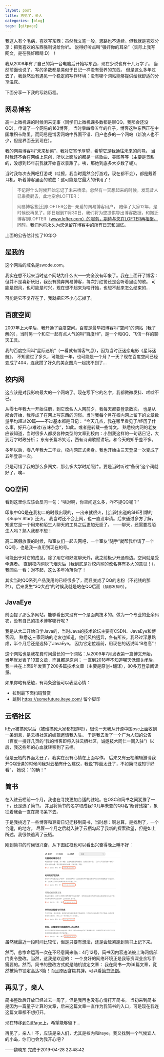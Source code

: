 ```yaml
---
layout: post
title: 再见了，亲人
categories: [blog]
tags: [gitpage]
---
```


我这人有个毛病，喜欢写东西：虽然我文笔一般，思路也不连续。但我就是喜欢分享：把我喜欢的东西强制说给你听。
说得好听点叫“强奸你的耳朵”（实际上我写网文，是在强奸眼睛:D）！

我从2008年有了自己的第一台电脑后开始写东西，现在少说也有十几万字了。
当然前面也说了，写的多数都是类似于日记一样没有营养的东西。
但是这么多年过去了，我竟然没有遇见一个稳定的写作环境：没有哪个网站能够提供给我舒适的分享温床。

下面分享一下我的写路历程。
## 网易博客

高一上微机课的时候闲来无事（同学们上微机课多数都是聊QQ，我那会还没QQ），申请了一个网易的163博客。
当时零四零五年的样子，博客这种东西正在中国堆积卡路里。而网易是博客网站中界面不错、用户也多的一个网站（新浪人也不少，但是界面丑到现在）。

我的网易博客叫“未来桥梁”，我对它寄予厚望，希望它是我通往未来的向导。
当时我还不会在网络上原创，所以上面放的都是一些歌曲、美图等等（主要是景甜的，没想到15年前我就开始喜欢景甜了。咦，那她到底多大岁数了呢）。

当时我每次去网吧打游戏（哇擦，我当时竟然会打游戏，现在都不会），都是戴着耳机，听着博客里面的歌曲：这可能是它最大的作用了！

> 不记得什么时候开始忘记了未来桥梁。忽然有一天想起来的时候，发现昔人已乘黄鹤去，此地空余LOFTER：
> 
> 网易博客搬迁到LOFTER公告-
亲爱的网易博客用户，
陪伴了大家12年，是时候说再见了。即日起到11月30日，我们将为您提供导出博客数据，和搬迁博客到LOFTER（www.lofter.com）的服务，期待与您在LOFTER再相聚。同时，我们也将永久为您保留在博客中的所有日志和回忆。

上面的公告估计挂了10年😓

## 是我的

这个网站的域名是swode.com。

我实在想不起来当时这个网站为什么火——完全没有印象了。我在上面开了博客：但并不是喜新厌旧，我没有抛弃网易博客，每次打红警还是会听着里面的歌。
可能是跟风，也可能是时兴，现在想不起来为啥开始，也想不起来怎么结束的...

可能是它不复存在了，我就把它不小心忘掉了。

## 百度空间

2007年上大学后，我开通了百度空间。百度是最早把博客叫“空间”的网站（我了解的），当时另一个和它一起有点人气的叫“百度Hi”，是一个和QQ、飞信一样的聊天工具。

我的百度空间叫“星际迷航”（一看就有博客气息），因为当时正迷恋电影《星际迷航》。
不知道过了多久，可能是一年，也可能是一个月？一天？现在百度空间已经变成了404，连我攒了好久的美女图片一起找不到了...

## 校内网
这应该是对我影响最大的一个网站了。现在写下它的名字，我都微微发抖、唏嘘不已。

从零七年我大一开始注册，到它改名人人网前夕，我每天都要登录数次。
也是从那会开始，我养成了在网上写东西的习惯。当时我每个月在校内网上留下的文章数量平均超过20篇——不过基本都是日记：
“今天几点，我在哪里看见了/经历了什么事，好开心/难过/五味杂念”，如此。或者是转载一些博文。
熟悉校内网的老友应该知道，当时很多人都发各种类型的文章到校内：小到我这样的一句话日记，大到万字时政分析；
东有长篇冷笑话，西有诗词歌赋讲坛。和今天的知乎差不多。

多年以后，零八年我大二毕业，校内网正式卖身。我也开始由三天登录一次变成了五年登录一次。

只是可惜了我的那么多网文、那么多大学时期照片。要是当时听过“备份”这个词就好了，唉~

## QQ空间

看到这里你应该会反问一句：“咦对啊，你空间这么多，咋不提QQ呢？”

印象中QQ是在我初二的时候出现的，一出来就很火，比当时出道的SHE引爆的《Super Star》还火。
我当时还不会上网，也一直没申请。后来通过多方了解，知道它是一个用来和陌生人聊天的工具之后更加无感了。
——聊天，还需要找陌生人吗？熟人我都不想！

高二寒假放假的时候，和室友们一起去网吧，一个室友“随手”就帮我申请了一个QQ号，也是我一直用到现在的号。

可能出于对它的成见，除了用它和好友聊天外，我之前极少开通周边。空间就是受牵连者。
直到校内网灰飞烟灭后（我到底是对校内网的改名存有多大的意见！），我回头一看：对不起，这么多年冷落你了！

其实当时QQ系列产品我用的已经很多了，而且变成了QQ的忠粉（不花钱的那种）。后来发生“3Q大战”的时候我就是站在QQ后面（`瑟瑟发抖的`）。

## JavaEye
前面提了那么多网站，能够看出来没有一个是面向技术的。做为一个专业的业余码农，没有自己的技术博客哪行呢？

我是从大二开始自学Java的，当时Java的技术论坛主要有CSDN、JavaEye和博客园。
熟悉这三家网站的老友也知道，他们风格迥异，各有所长。我经过深思熟虑，半个月后还是选择了JavaEye。
因为它定位超前，用现在的话说叫“B格高”！

这个网站也是我花费时间最长的一个网站：从2009年7月发表第一篇博文开始，当年就发表了19篇文章，而且都是原创；
一直到2018年不知道哪天低调关闭后，我一共在上面9年发表了200多篇技术文章（主要是原创+翻译），80多万登录阅读量。

如果你略有感触，有两条途径可以表达心情：
- 拉到最下面扫码赞赏
- 跳到 https://somefuture.iteye.com/ 留个脚印

## 云栖社区

ItEye被搞死以后（被谁搞死大家都知道吧），很快一天我从开源中国osc上面收到一条消息，是云栖社区的编辑邀请我入驻。
于是我去发了一个广为人知的公告（百度一搜好几页的“我的博客即将入驻云栖社区，诚邀技术同仁一同入驻”）以后，我这些年的心血就转移到了云栖。

但是云栖的界面太丑了，我实在没有心情在上面写作。
后来又有云栖编辑邀请我开QQ授课的时候问我对云栖有什么建议，我说“界面太丑了，不如简书或知乎好看”，
她说：“的确！”

## 简书
在入驻云栖前一个月，我也在寻找更加合适的驻地。在OSC和简书之间犹豫了一下，还是选了简书。
并且将简书的名字取成我10几年未变的QQ名“断臂残猿”，象征着我会一直在简书呆下去。

于是我挑选了一些博客和豆瓣日记迁移到简书，当时想：啊总算，是找到了，一个合适，的地方。
尽管一个月之后就入驻了云栖勾起了我新的探索欲望，但是如上所述，我很快逃离了云栖。

刚到简书的时候很兴奋，从下图红框也可以看出兴奋得晚上睡不好：
<div align="center">
<img width="50%" src="/images/post/jianshu.png">
</div>
虽然我最近一段时间比较忙，但是只要有想法，还是会赶紧跑到简书上记下来。

然而，悲惨命运再一次在不经意间来临：4月12号，简书因内容违法被上海网信部门责令整改。当然，这我是欢迎的：
一个良好的网络环境正是我等资深业余写手需要的。然而，简书的整改方式就是随机锁定文章：
我在简书一共66篇文章，竟然被简书锁定高达3篇！而且原因含糊其辞。可以看[简书律例](https://www.jianshu.com/p/15f4a9bd6321)。

## 再见了，亲人

简书整改后开放已经过去一周了，但是我再也没有心情打开简书。
当初来到简书是因为一篇量子计算的文章，后来这篇文章一直作为我简书的入口，可是现在我连这篇文章都不想打开。

现在转移到[GitPage](davelet.github.io)上，希望能够留下...

再见了，亲人！不，应该是亲人们，尤其是校内和iteye。我又找到一个气候宜人的小岛，你们也会为我开心吧？

——魏晓东 完成于2019-04-28 22:48:42

